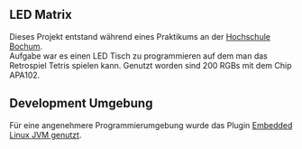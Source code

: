 ## LED Matrix
Dieses Projekt entstand während eines Praktikums an der [Hochschule Bochum](http://www.hochschule-bochum.de/).  
Aufgabe war es einen LED Tisch zu programmieren auf dem man das Retrospiel Tetris spielen kann. Genutzt worden sind 200 RGBs mit dem Chip APA102.

## Development Umgebung
Für eine angenehmere Programmierumgebung wurde das Plugin [Embedded Linux JVM genutzt](https://plugins.jetbrains.com/plugin/7738-embedded-linux-jvm-debugger-raspberry-pi-beaglebone-black-intel-galileo-ii-and-several-other-iot-devices-).